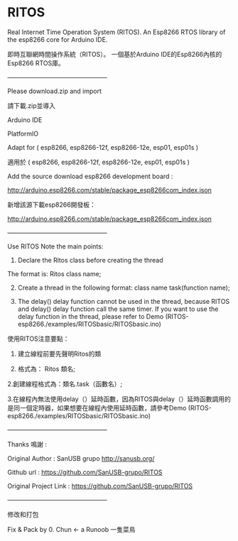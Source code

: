 # RITOS

Real Internet Time Operation System (RITOS). An Esp8266 RTOS library of the esp8266 core for Arduino IDE.


即時互聯網時間操作系統（RITOS）。 一個基於Arduino IDE的Esp8266內核的Esp8266 RTOS庫。

————————————————

Please download.zip and import

請下載.zip並導入

Arduino IDE

PlatformIO

Adapt for ( esp8266, esp8266-12f, esp8266-12e, esp01, esp01s )

適用於 ( esp8266, esp8266-12f, esp8266-12e, esp01, esp01s )

Add the source download esp8266 development board : 

http://arduino.esp8266.com/stable/package_esp8266com_index.json

新增該源下載esp8266開發板：

http://arduino.esp8266.com/stable/package_esp8266com_index.json

————————————————

Use RITOS Note the main points:

1. Declare the Ritos class before creating the thread

The format is: Ritos class name;

2. Create a thread in the following format: class name task(function name);

3. The delay() delay function cannot be used in the thread, because RITOS and delay() delay function call the same timer. If you want to use the delay function in the thread, please refer to Demo (RITOS-esp8266./examples/RITOSbasic/RITOSbasic.ino)


使用RITOS注意要點：

1. 建立線程前要先聲明Ritos的類

2. 格式為： Ritos 類名;

2.創建線程格式為：類名.task（函數名）;

3.在線程內無法使用delay（）延時函數，因為RITOS與delay（）延時函數調用的是同一個定時器，如果想要在線程內使用延時函數，請參考Demo (RITOS-esp8266./examples/RITOSbasic/RITOSbasic.ino)

————————————————

Thanks 鳴謝 :

Original Author : SanUSB grupo <http://sanusb.org/>

Github url : https://github.com/SanUSB-grupo/RITOS

Original Project Link : https://github.com/SanUSB-grupo/RITOS

————————————————

修改和打包

Fix & Pack by 0. Chun   <- a Runoob 一隻菜鳥
